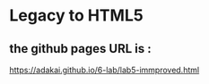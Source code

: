 # Legacy to HTML5

## the github pages URL is :

https://adakai.github.io/6-lab/lab5-immproved.html
